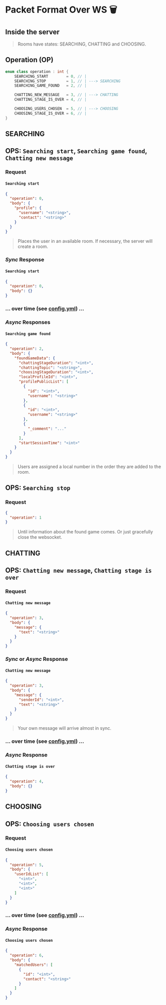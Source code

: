 # Packet Format Over WS 🗑

## Inside the server

> Rooms have states: SEARCHING, CHATTING and CHOOSING.

## Operation (OP)

``` C++
enum class operation : int {
    SEARCHING_START        = 0, // |
    SEARCHING_STOP         = 1, // | ---> SEARCHING
    SEARCHING_GAME_FOUND   = 2, // |

    CHATTING_NEW_MESSAGE   = 3, // | ---> CHATTING
    CHATTING_STAGE_IS_OVER = 4, // |

    CHOOSING_USERS_CHOSEN  = 5, // | ---> CHOOSING
    CHOOSING_STAGE_IS_OVER = 6, // |
}
```

## SEARCHING
## OPS: `Searching start`, `Searching game found`, `Chatting new message`

### Request
#### `Searching start`
```json
{
  "operation": 0,
  "body": {
    "profile": {
      "username": "<string>",
      "contact": "<string>"
    }
  }
}
```

> Places the user in an available room. 
> If necessary, the server will create a room.

### *Sync* Response
#### `Searching start`
```json
{
  "operation": 0,
  "body": {}
}
```

### ... over time (see [config.yml](../../../config/config.yml)) ...

### *Async* Responses
#### `Searching game found`
```json
{
  "operation": 2,
  "body": {
    "foundGameData": {
      "chattingStageDuration": "<int>",
      "chattingTopic": "<string>",
      "choosingStageDuration": "<int>",
      "localProfileId": "<int>",
      "profilePublicList": [
        {
          "id": "<int>",
          "username": "<string>"
        },
        {
          "id": "<int>",
          "username": "<string>"
        },
        {
          "_comment": "..."
        }
      ],
      "startSessionTime": "<int>"
    }
  }
}
```

> Users are assigned a local number 
> in the order they are added to the room.

## OPS: `Searching stop`

### Request
```json
{
  "operation": 1
}
```

> Until information about the found game comes.
> Or just gracefully close the websocket.

## CHATTING
## OPS: `Chatting new message`, `Chatting stage is over`

### Request
#### `Chatting new message`
```json
{
  "operation": 3,
  "body": {
    "message": {
      "text": "<string>"
    }
  }
}
```

### *Sync* or *Async* Response
#### `Chatting new message`
```json
{
  "operation": 3,
  "body": {
    "message": {
      "senderId": "<int>",
      "text": "<string>"
    }
  }
}
```

> Your own message will arrive almost in sync.

### ... over time (see [config.yml](../../../config/config.yml)) ...

### *Async* Response
#### `Chatting stage is over`
```json
{
  "operation": 4,
  "body": {}
}
```

## CHOOSING
## OPS: `Choosing users chosen`

### Request
#### `Choosing users chosen`
```json
{
  "operation": 5,
  "body": {
    "userIdList": [
      "<int>",
      "<int>",
      "<int>"
    ]
  }
}
```

### ... over time (see [config.yml](../../../config/config.yml)) ...

### *Async* Response
#### `Choosing users chosen`
```json
{
  "operation": 6,
  "body": {
    "matchedUsers": [
      {
        "id": "<int>",
        "contact": "<string>"
      }
    ]
  }
}
```